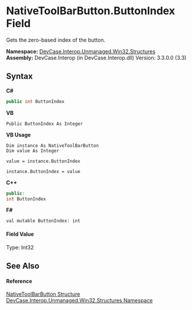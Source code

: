 # NativeToolBarButton.ButtonIndex Field
 

Gets the zero-based index of the button.

**Namespace:**&nbsp;<a href="N_DevCase_Interop_Unmanaged_Win32_Structures">DevCase.Interop.Unmanaged.Win32.Structures</a><br />**Assembly:**&nbsp;DevCase.Interop (in DevCase.Interop.dll) Version: 3.3.0.0 (3.3)

## Syntax

**C#**<br />
``` C#
public int ButtonIndex
```

**VB**<br />
``` VB
Public ButtonIndex As Integer
```

**VB Usage**<br />
``` VB Usage
Dim instance As NativeToolBarButton
Dim value As Integer

value = instance.ButtonIndex

instance.ButtonIndex = value
```

**C++**<br />
``` C++
public:
int ButtonIndex
```

**F#**<br />
``` F#
val mutable ButtonIndex: int
```


#### Field Value
Type: Int32

## See Also


#### Reference
<a href="T_DevCase_Interop_Unmanaged_Win32_Structures_NativeToolBarButton">NativeToolBarButton Structure</a><br /><a href="N_DevCase_Interop_Unmanaged_Win32_Structures">DevCase.Interop.Unmanaged.Win32.Structures Namespace</a><br />